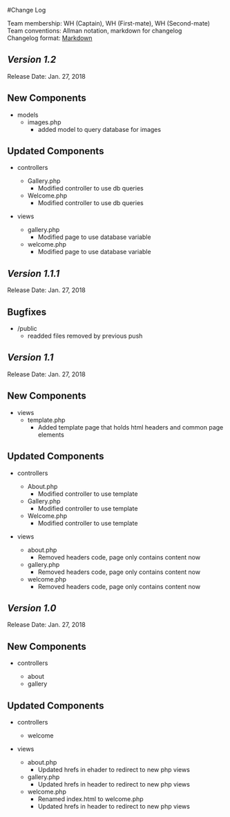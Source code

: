 #Change Log

Team membership:  WH (Captain), WH (First-mate), WH (Second-mate)
Team conventions: Allman notation, markdown for changelog  
Changelog format: [Markdown](https://github.com/adam-p/markdown-here/wiki/Markdown-Cheatsheet) 
## *Version 1.2*

Release Date: Jan. 27, 2018

## New Components

-   models
    -   images.php
        -   added model to query database for images
    
## Updated Components

-   controllers
    -   Gallery.php
        -   Modified controller to use db queries
    -   Welcome.php
        -   Modified controller to use db queries

-   views
    -   gallery.php
        -   Modified page to use database variable
    -   welcome.php
        -   Modified page to use database variable

## *Version 1.1.1*

Release Date: Jan. 27, 2018

## Bugfixes
-   /public
    -   readded files removed by previous push

## *Version 1.1*

Release Date: Jan. 27, 2018

## New Components

-   views
    -   template.php
        -   Added template page that holds html headers and common page elements
    
## Updated Components

-   controllers

    -   About.php
        -   Modified controller to use template
    -   Gallery.php
        -   Modified controller to use template
    -   Welcome.php
        -   Modified controller to use template

-   views

    -   about.php
        -   Removed headers code, page only contains content now
    -   gallery.php
        -   Removed headers code, page only contains content now
    -   welcome.php
        -   Removed headers code, page only contains content now

## *Version 1.0*

Release Date: Jan. 27, 2018

## New Components

-   controllers

    -   about
    -   gallery
    
## Updated Components

-   controllers

    -   welcome

-   views

    -   about.php
        -   Updated hrefs in ehader to redirect to new php views
    -   gallery.php
        -   Updated hrefs in header to redirect to new php views
    -   welcome.php
        -   Renamed index.html to welcome.php
        -   Updated hrefs in header to redirect to new php views


